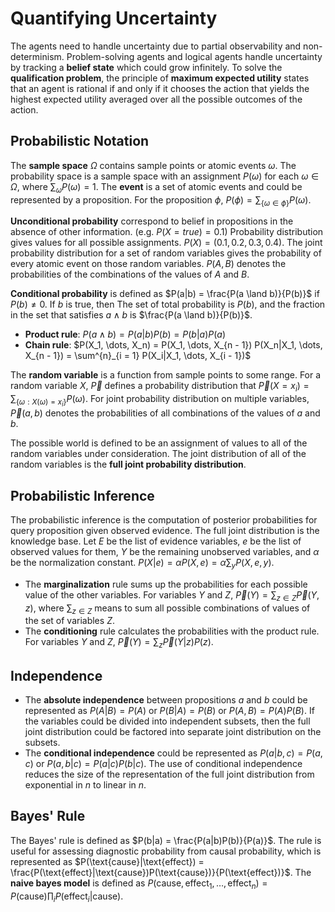 # Quantifying Uncertainty

The agents need to handle uncertainty due to partial observability and non-determinism. Problem-solving agents and logical agents handle uncertainty by tracking a **belief state** which could grow infinitely. To solve the **qualification problem**, the principle of **maximum expected utility** states that an agent is rational if and only if it chooses the action that yields the highest expected utility averaged over all the possible outcomes of the action.

## Probabilistic Notation

The **sample space** $\Omega$ contains sample points or atomic events $\omega$. The probability space is a sample space with an assignment $P(\omega)$ for each $\omega \in \Omega$, where $\sum_{\omega} P(\omega) = 1$. The **event** is a set of atomic events and could be represented by a proposition. For the proposition $\phi$, $P(\phi) = \sum_{\{\omega \in \phi\}} P(\omega)$.

**Unconditional probability** correspond to belief in propositions in the absence of other information. (e.g. $P(X = true) = 0.1$) Probability distribution gives values for all possible assignments. $P(X) = (0.1, 0.2, 0.3, 0.4)$. The joint probability distribution for a set of random variables gives the probability of every atomic event on those random variables. $P(A, B)$ denotes the probabilities of the combinations of the values of $A$ and $B$.

**Conditional probability** is defined as $P(a|b) = \frac{P(a \land b)}{P(b)}$ if $P(b) \neq 0$. If $b$ is true, then The set of total probability is $P(b)$, and the fraction in the set that satisfies $a \land b$ is $\frac{P(a \land b)}{P(b)}$.

- **Product rule**: $P(a \land b) = P(a|b)P(b) = P(b|a)P(a)$
- **Chain rule**: $P(X_1, \dots, X_n) = P(X_1, \dots, X_{n - 1}) P(X_n|X_1, \dots, X_{n - 1}) = \sum^{n}_{i = 1} P(X_i|X_1, \dots, X_{i - 1})$

The **random variable** is a function from sample points to some range. For a random variable $X$, $\vec{P}$ defines a probability distribution that $\vec{P}(X = x_i) = \sum_{\{\omega:X(\omega) = x_i\}} P(\omega)$. For joint probability distribution on multiple variables, $\vec{P}(a, b)$ denotes the probabilities of all combinations of the values of $a$ and $b$.

The possible world is defined to be an assignment of values to all of the random variables under consideration. The joint distribution of all of the random variables is the **full joint probability distribution**.

## Probabilistic Inference

The probabilistic inference is the computation of posterior probabilities for query proposition given observed evidence. The full joint distribution is the knowledge base. Let $E$ be the list of evidence variables, $e$ be the list of observed values for them, $Y$ be the remaining unobserved variables, and $\alpha$ be the normalization constant. $P(X|e) = \alpha P(X,e) = \alpha \sum_{y} P(X, e, y)$.

- The **marginalization** rule sums up the probabilities for each possible value of the other variables. For variables $Y$ and $Z$, $\vec{P}(Y) = \sum_{z \in Z} \vec{P}(Y, z)$, where $\sum_{z \in Z}$ means to sum all possible combinations of values of the set of variables $Z$.
- The **conditioning** rule calculates the probabilities with the product rule. For variables $Y$ and $Z$, $\vec{P}(Y) = \sum_{z} \vec{P}(Y|z)P(z)$.

## Independence

- The **absolute independence** between propositions $a$ and $b$ could be represented as $P(A|B) = P(A)$ or $P(B|A) = P(B)$ or $P(A, B) = P(A)P(B)$. If the variables could be divided into independent subsets, then the full joint distribution could be factored into separate joint distribution on the subsets.
- The **conditional independence** could be represented as $P(a|b, c) = P(a, c)$ or $P(a, b|c) = P(a|c)P(b|c)$. The use of conditional independence reduces the size of the representation of the full joint distribution from exponential in $n$ to linear in $n$.

## Bayes' Rule

The Bayes' rule is defined as $P(b|a) = \frac{P(a|b)P(b)}{P(a)}$. The rule is useful for assessing diagnostic probability from causal probability, which is represented as $P(\text{cause}|\text{effect}) = \frac{P(\text{effect}|\text{cause})P(\text{cause})}{P(\text{effect})}$. The **naive bayes model** is defined as $P(\text{cause}, \text{effect}_1, \dots, \text{effect}_n) = P(\text{cause})\prod_{i} P(\text{effect}_i|\text{cause})$.
